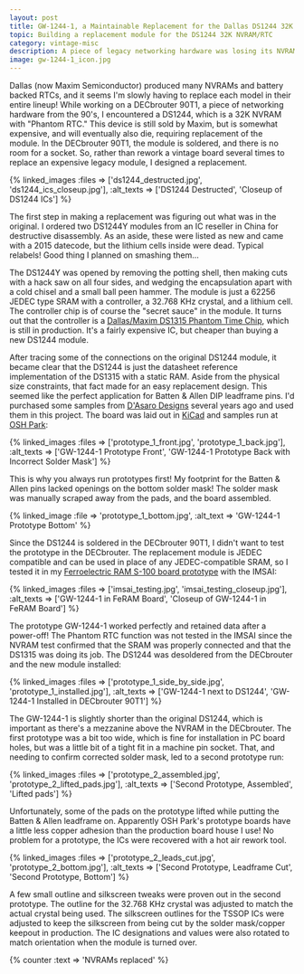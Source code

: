 ```yaml
---
layout: post
title: GW-1244-1, a Maintainable Replacement for the Dallas DS1244 32K NVRAM/RTC
topic: Building a replacement module for the DS1244 32K NVRAM/RTC
category: vintage-misc
description: A piece of legacy networking hardware was losing its NVRAM on poweroff, and turned out to contain a Dallas DS1244 NVRAM with Phantom RTC. This module is still made, but is expensive and has its lithium power source potted in the module. Rather than buying an unmaintainable replacement, I designed a compatible replacement module.
image: gw-1244-1_icon.jpg
---
```


Dallas (now Maxim Semiconductor) produced many NVRAMs and battery backed RTCs, and it seems I'm slowly having to replace each model in their entire lineup! While working on a DECbrouter 90T1, a piece of networking hardware from the 90's, I encountered a DS1244, which is a 32K NVRAM with "Phantom RTC." This device is still sold by Maxim, but is somewhat expensive, and will eventually also die, requiring replacement of the module. In the DECbrouter 90T1, the module is soldered, and there is no room for a socket. So, rather than rework a vintage board several times to replace an expensive legacy module, I designed a replacement.

{% linked_images :files => ['ds1244_destructed.jpg', 'ds1244_ics_closeup.jpg'], :alt_texts => ['DS1244 Destructed', 'Closeup of DS1244 ICs'] %}

The first step in making a replacement was figuring out what was in the original. I ordered two DS1244Y modules from an IC reseller in China for destructive disassembly. As an aside, these were listed as new and came with a 2015 datecode, but the lithium cells inside were dead. Typical relabels! Good thing I planned on smashing them...

The DS1244Y was opened by removing the potting shell, then making cuts with a hack saw on all four sides, and wedging the encapsulation apart with a cold chisel and a small ball peen hammer. The module is just a 62256 JEDEC type SRAM with a controller, a 32.768 KHz crystal, and a lithium cell. The controller chip is of course the "secret sauce" in the module. It turns out that the controller is a [Dallas/Maxim DS1315 Phantom Time Chip](https://datasheets.maximintegrated.com/en/ds/DS1315.pdf), which is still in production. It's a fairly expensive IC, but cheaper than buying a new DS1244 module.

After tracing some of the connections on the original DS1244 module, it became clear that the DS1244 is just the datasheet reference implementation of the DS1315 with a static RAM. Aside from the physical size constraints, that fact made for an easy replacement design. This seemed like the perfect application for Batten & Allen DIP leadframe pins. I'd purchased some samples from [D'Asaro Designs](http://www.dasarodesigns.com/) several years ago and used them in this project. The board was laid out in [KiCad](http://kicad-pcb.org/) and samples run at [OSH Park](https://oshpark.com/):

{% linked_images :files => ['prototype_1_front.jpg', 'prototype_1_back.jpg'], :alt_texts => ['GW-1244-1 Prototype Front', 'GW-1244-1 Prototype Back with Incorrect Solder Mask'] %}

This is why you always run prototypes first! My footprint for the Batten & Allen pins lacked openings on the bottom solder mask! The solder mask was manually scraped away from the pads, and the board assembled. 

{% linked_image :file => 'prototype_1_bottom.jpg', :alt_text => 'GW-1244-1 Prototype Bottom' %}

Since the DS1244 is soldered in the DECbrouter 90T1, I didn't want to test the prototype in the DECbrouter. The replacement module is JEDEC compatible and can be used in place of any JEDEC-compatible SRAM, so I tested it in my [Ferroelectric RAM S-100 board prototype](/2016/03/29/ferroelectric-ram-part-1) with the IMSAI:

{% linked_images :files => ['imsai_testing.jpg', 'imsai_testing_closeup.jpg'], :alt_texts => ['GW-1244-1 in FeRAM Board', 'Closeup of GW-1244-1 in FeRAM Board'] %}

The prototype GW-1244-1 worked perfectly and retained data after a power-off! The Phantom RTC function was not tested in the IMSAI since the NVRAM test confirmed that the SRAM was properly connected and that the DS1315 was doing its job. The DS1244 was desoldered from the DECbrouter and the new module installed:

{% linked_images :files => ['prototype_1_side_by_side.jpg', 'prototype_1_installed.jpg'], :alt_texts => ['GW-1244-1 next to DS1244', 'GW-1244-1 Installed in DECbrouter 90T1'] %}

The GW-1244-1 is slightly shorter than the original DS1244, which is important as there's a mezzanine above the NVRAM in the DECbrouter. The first prototype was a bit too wide, which is fine for installation in PC board holes, but was a little bit of a tight fit in a machine pin socket. That, and needing to confirm corrected solder mask, led to a second prototype run:

{% linked_images :files => ['prototype_2_assembled.jpg', 'prototype_2_lifted_pads.jpg'], :alt_texts => ['Second Prototype, Assembled', 'Lifted pads'] %}

Unfortunately, some of the pads on the prototype lifted while putting the Batten & Allen leadframe on. Apparently OSH Park's prototype boards have a little less copper adhesion than the production board house I use! No problem for a prototype, the ICs were recovered with a hot air rework tool.

{% linked_images :files => ['prototype_2_leads_cut.jpg', 'prototype_2_bottom.jpg'], :alt_texts => ['Second Prototype, Leadframe Cut', 'Second Prototype, Bottom'] %}

A few small outline and silkscreen tweaks were proven out in the second prototype. The outline for the 32.768 KHz crystal was adjusted to match the actual crystal being used. The silkscreen outlines for the TSSOP ICs were adjusted to keep the silkscreen from being cut by the solder mask/copper keepout in production. The IC designations and values were also rotated to match orientation when the module is turned over.

{% counter :text => 'NVRAMs replaced' %}
